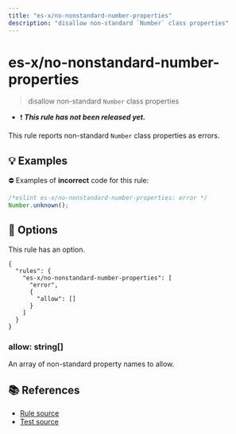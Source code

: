 ```yaml
---
title: "es-x/no-nonstandard-number-properties"
description: "disallow non-standard `Number` class properties"
---
```


# es-x/no-nonstandard-number-properties
> disallow non-standard `Number` class properties

- ❗ <badge text="This rule has not been released yet." vertical="middle" type="error"> ***This rule has not been released yet.*** </badge>

This rule reports non-standard `Number` class properties as errors.

## 💡 Examples

⛔ Examples of **incorrect** code for this rule:

<eslint-playground type="bad">

```js
/*eslint es-x/no-nonstandard-number-properties: error */
Number.unknown();
```

</eslint-playground>

## 🔧 Options

This rule has an option.

```jsonc
{
  "rules": {
    "es-x/no-nonstandard-number-properties": [
      "error",
      {
        "allow": []
      }
    ]
  }
}
```

### allow: string[]

An array of non-standard property names to allow.

## 📚 References

- [Rule source](https://github.com/eslint-community/eslint-plugin-es-x/blob/master/lib/rules/no-nonstandard-number-properties.js)
- [Test source](https://github.com/eslint-community/eslint-plugin-es-x/blob/master/tests/lib/rules/no-nonstandard-number-properties.js)
